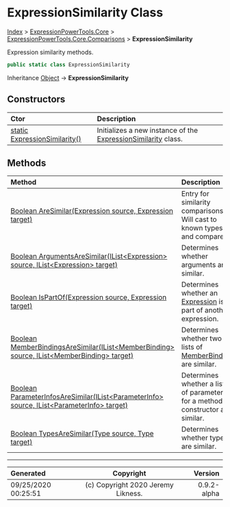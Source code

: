 ﻿# ExpressionSimilarity Class

[Index](../index.md) > [ExpressionPowerTools.Core](ExpressionPowerTools.Core.a.md) > [ExpressionPowerTools.Core.Comparisons](ExpressionPowerTools.Core.Comparisons.n.md) > **ExpressionSimilarity**

Expression similarity methods.

```csharp
public static class ExpressionSimilarity
```

Inheritance [Object](https://docs.microsoft.com/dotnet/api/system.object) → **ExpressionSimilarity**

## Constructors

| Ctor | Description |
| :-- | :-- |
| [static ExpressionSimilarity()](ExpressionPowerTools.Core.Comparisons.ExpressionSimilarity.ctor.md#static-expressionsimilarity) | Initializes a new instance of the [ExpressionSimilarity](ExpressionPowerTools.Core.Comparisons.ExpressionSimilarity.cs.md) class. |
## Methods

| Method | Description |
| :-- | :-- |
| [Boolean AreSimilar(Expression source, Expression target)](ExpressionPowerTools.Core.Comparisons.ExpressionSimilarity.AreSimilar.m.md) | Entry for similarity comparisons. Will cast to            known types and compare. |
| [Boolean ArgumentsAreSimilar(IList&lt;Expression> source, IList&lt;Expression> target)](ExpressionPowerTools.Core.Comparisons.ExpressionSimilarity.ArgumentsAreSimilar.m.md) | Determines whether arguments are similar. |
| [Boolean IsPartOf(Expression source, Expression target)](ExpressionPowerTools.Core.Comparisons.ExpressionSimilarity.IsPartOf.m.md) | Determines whether an [Expression](https://docs.microsoft.com/dotnet/api/system.linq.expressions.expression) is part of another expression. |
| [Boolean MemberBindingsAreSimilar(IList&lt;MemberBinding> source, IList&lt;MemberBinding> target)](ExpressionPowerTools.Core.Comparisons.ExpressionSimilarity.MemberBindingsAreSimilar.m.md) | Determines whether two lists of [MemberBinding](https://docs.microsoft.com/dotnet/api/system.linq.expressions.memberbinding) are similar. |
| [Boolean ParameterInfosAreSimilar(IList&lt;ParameterInfo> source, IList&lt;ParameterInfo> target)](ExpressionPowerTools.Core.Comparisons.ExpressionSimilarity.ParameterInfosAreSimilar.m.md) | Determines whether a list of parameters for a method or constructor are similar. |
| [Boolean TypesAreSimilar(Type source, Type target)](ExpressionPowerTools.Core.Comparisons.ExpressionSimilarity.TypesAreSimilar.m.md) | Determines whether types are similar. |

---

| Generated | Copyright | Version |
| :-- | :-: | --: |
| 09/25/2020 00:25:51 | (c) Copyright 2020 Jeremy Likness. | 0.9.2-alpha |
